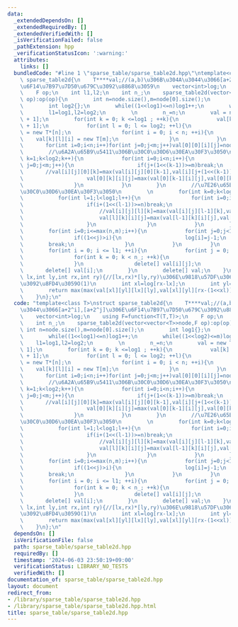 ```yaml
---
data:
  _extendedDependsOn: []
  _extendedRequiredBy: []
  _extendedVerifiedWith: []
  _isVerificationFailed: false
  _pathExtension: hpp
  _verificationStatusIcon: ':warning:'
  attributes:
    links: []
  bundledCode: "#line 1 \"sparse_table/sparse_table2d.hpp\"\ntemplate<class T>\nstruct\
    \ sparse_table2d{\n    T****val;//(a,b)\u306B\u304A\u3044\u3066[a+2^i],[a+2^j]\u306E\
    \u6F14\u7B97\u7D50\u679C\u3092\u8868\u3059\n    vector<int>log;\n    using F=function<T(T,T)>;\n\
    \    F op;\n    int l1,l2;\n    int n_;\n    sparse_table2d(vector<vector<T>>node,F\
    \ op):op(op){\n        int n=node.size(),m=node[0].size();\n        int log1{};\n\
    \        int log2{};\n        while((1<<log1)<=n)log1++;\n        while((1<<log2)<=m)log2++;\n\
    \        l1=log1,l2=log2;\n        \n        n_=n;\n        val = new T***[log1\
    \ + 1];\n        for(int k = 0; k <=log1 ; ++k){\n            val[k] = new T**[log2\
    \ + 1];\n            for(int l = 0; l <= log2; ++l){\n                val[k][l]\
    \ = new T*[n];\n                for(int i = 0; i < n; ++i){\n                \
    \    val[k][l][i] = new T[m];\n                }\n            }\n        }\n \
    \       for(int i=0;i<n;i++)for(int j=0;j<m;j++)val[0][0][i][j]=node[i][j];\n\
    \        //\u6A2A\u65B9\u5411\u306B\u30C0\u30D6\u30EA\u30F3\u3050\n        for(int\
    \ k=1;k<log2;k++){\n            for(int i=0;i<n;i++){\n                for(int\
    \ j=0;j<m;j++){\n                    if(j+(1<<(k-1))>=m)break;\n             \
    \       //val[i][j][0][k]=max(val[i][j][0][k-1],val[i][j+(1<<(k-1))][0][k-1]);\n\
    \                    val[0][k][i][j]=max(val[0][k-1][i][j],val[0][k-1][i][j+(1<<(k-1))]);\n\
    \                }\n            }\n        }\n        //\u7E26\u65B9\u5411\u3078\
    \u30C0\u30D6\u30EA\u30F3\u3050\n        \n        for(int k=0;k<log2;k++){\n \
    \           for(int l=1;l<log1;l++){\n                for(int i=0;i<n;i++){\n\
    \                    if(i+(1<<(l-1))>=n)break;\n                    for(int j=0;j<m;j++){\n\
    \                        //val[i][j][l][k]=max(val[i][j][l-1][k],val[i+(1<<(l-1))][j][l-1][k]);\n\
    \                        val[l][k][i][j]=max(val[l-1][k][i][j],val[l-1][k][i+(1<<(l-1))][j]);\n\
    \                    }\n                }\n            }\n        }\n        log.resize(max(n,m)+1);\n\
    \        for(int i=0;i<=max(n,m);i++){\n            for(int j=0;j<10000;j++){\n\
    \                if((1<<j)>i){\n                    log[i]=j-1;\n            \
    \        break;\n                }\n            }\n         }\n    }\n    ~sparse_table2d(){\n\
    \        for(int i = 0; i <= l1; ++i){\n            for(int j = 0; j <= l2; ++j){\n\
    \                for(int k = 0; k < n_; ++k){\n                    delete[] val[i][j][k];\n\
    \                }\n                delete[] val[i][j];\n            }\n     \
    \       delete[] val[i];\n        }\n        delete[] val;\n    }\n    T query(int\
    \ lx,int ly,int rx,int ry){//[lx,rx)*[ly,ry)\u306E\u9818\u57DF\u306Eop\u7D50\u679C\
    \u3092\u8FD4\u3059O(1)\n        int xl=log[rx-lx];\n        int yl=log[ry-ly];\n\
    \        return max(max(val[xl][yl][lx][ly],val[xl][yl][rx-(1<<xl)][ly]),max(val[xl][yl][lx][ry-(1<<yl)],val[xl][yl][rx-(1<<xl)][ry-(1<<yl)]));\n\
    \    }\n};\n"
  code: "template<class T>\nstruct sparse_table2d{\n    T****val;//(a,b)\u306B\u304A\
    \u3044\u3066[a+2^i],[a+2^j]\u306E\u6F14\u7B97\u7D50\u679C\u3092\u8868\u3059\n\
    \    vector<int>log;\n    using F=function<T(T,T)>;\n    F op;\n    int l1,l2;\n\
    \    int n_;\n    sparse_table2d(vector<vector<T>>node,F op):op(op){\n       \
    \ int n=node.size(),m=node[0].size();\n        int log1{};\n        int log2{};\n\
    \        while((1<<log1)<=n)log1++;\n        while((1<<log2)<=m)log2++;\n    \
    \    l1=log1,l2=log2;\n        \n        n_=n;\n        val = new T***[log1 +\
    \ 1];\n        for(int k = 0; k <=log1 ; ++k){\n            val[k] = new T**[log2\
    \ + 1];\n            for(int l = 0; l <= log2; ++l){\n                val[k][l]\
    \ = new T*[n];\n                for(int i = 0; i < n; ++i){\n                \
    \    val[k][l][i] = new T[m];\n                }\n            }\n        }\n \
    \       for(int i=0;i<n;i++)for(int j=0;j<m;j++)val[0][0][i][j]=node[i][j];\n\
    \        //\u6A2A\u65B9\u5411\u306B\u30C0\u30D6\u30EA\u30F3\u3050\n        for(int\
    \ k=1;k<log2;k++){\n            for(int i=0;i<n;i++){\n                for(int\
    \ j=0;j<m;j++){\n                    if(j+(1<<(k-1))>=m)break;\n             \
    \       //val[i][j][0][k]=max(val[i][j][0][k-1],val[i][j+(1<<(k-1))][0][k-1]);\n\
    \                    val[0][k][i][j]=max(val[0][k-1][i][j],val[0][k-1][i][j+(1<<(k-1))]);\n\
    \                }\n            }\n        }\n        //\u7E26\u65B9\u5411\u3078\
    \u30C0\u30D6\u30EA\u30F3\u3050\n        \n        for(int k=0;k<log2;k++){\n \
    \           for(int l=1;l<log1;l++){\n                for(int i=0;i<n;i++){\n\
    \                    if(i+(1<<(l-1))>=n)break;\n                    for(int j=0;j<m;j++){\n\
    \                        //val[i][j][l][k]=max(val[i][j][l-1][k],val[i+(1<<(l-1))][j][l-1][k]);\n\
    \                        val[l][k][i][j]=max(val[l-1][k][i][j],val[l-1][k][i+(1<<(l-1))][j]);\n\
    \                    }\n                }\n            }\n        }\n        log.resize(max(n,m)+1);\n\
    \        for(int i=0;i<=max(n,m);i++){\n            for(int j=0;j<10000;j++){\n\
    \                if((1<<j)>i){\n                    log[i]=j-1;\n            \
    \        break;\n                }\n            }\n         }\n    }\n    ~sparse_table2d(){\n\
    \        for(int i = 0; i <= l1; ++i){\n            for(int j = 0; j <= l2; ++j){\n\
    \                for(int k = 0; k < n_; ++k){\n                    delete[] val[i][j][k];\n\
    \                }\n                delete[] val[i][j];\n            }\n     \
    \       delete[] val[i];\n        }\n        delete[] val;\n    }\n    T query(int\
    \ lx,int ly,int rx,int ry){//[lx,rx)*[ly,ry)\u306E\u9818\u57DF\u306Eop\u7D50\u679C\
    \u3092\u8FD4\u3059O(1)\n        int xl=log[rx-lx];\n        int yl=log[ry-ly];\n\
    \        return max(max(val[xl][yl][lx][ly],val[xl][yl][rx-(1<<xl)][ly]),max(val[xl][yl][lx][ry-(1<<yl)],val[xl][yl][rx-(1<<xl)][ry-(1<<yl)]));\n\
    \    }\n};\n"
  dependsOn: []
  isVerificationFile: false
  path: sparse_table/sparse_table2d.hpp
  requiredBy: []
  timestamp: '2024-06-03 23:50:19+09:00'
  verificationStatus: LIBRARY_NO_TESTS
  verifiedWith: []
documentation_of: sparse_table/sparse_table2d.hpp
layout: document
redirect_from:
- /library/sparse_table/sparse_table2d.hpp
- /library/sparse_table/sparse_table2d.hpp.html
title: sparse_table/sparse_table2d.hpp
---
```

